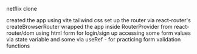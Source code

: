 netflix clone

created the app using vite
tailwind css
set up the router via react-router's createBrowserRouter
wrapped the app inside RouterProvider from react-router/dom
using html form for login/sign up
accessing some form values via state variable and some via useRef - for practicing
form validation functions
